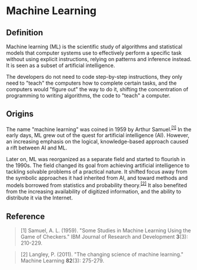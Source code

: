 # Machine Learning

## Definition

Machine learning (ML) is the scientific study of algorithms and statistical models that computer systems use to effectively perform a specific task without using explicit instructions, relying on patterns and inference instead. It is seen as a subset of artificial intelligence. 

The developers do not need to code step-by-step instructions, they only need to "teach" the computers how to complete certain tasks, and the computers would "figure out" the way to do it, shifting the concentration of programming to writing algorithms, the code to "teach" a computer. 

## Origins

The name "machine learning" was coined in 1959 by Arthur Samuel.<sup>[[1]](#reference)</sup> In the early days, ML grew out of the quest for artificial intelligence (AI). However, an increasing emphasis on the logical, knowledge-based approach caused a rift between AI and ML. 

Later on, ML was reorganized as a separate field and started to flourish in the 1990s. The field changed its goal from achieving artificial intelligence to tackling solvable problems of a practical nature. It shifted focus away from the symbolic approaches it had inherited from AI, and toward methods and models borrowed from statistics and probability theory.<sup>[[2]](#reference)</sup> It also benefited from the increasing availability of digitized information, and the ability to distribute it via the Internet.


## Reference

> [1] Samuel, A. L. (1959). "Some Studies in Machine Learning Using the Game of Checkers." IBM Journal of Research and Development **3**(3): 210-229. 

> [2] Langley, P. (2011). "The changing science of machine learning." Machine Learning **82**(3): 275-279.